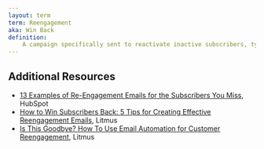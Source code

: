 ```yaml
---
layout: term
term: Reengagement
aka: Win Back
definition:
    A campaign specifically sent to reactivate inactive subscribers, typically after long periods of disinterest or no email messages going out. Important for helping to keep your lists clean. 
---
```


## Additional Resources

- [13 Examples of Re-Engagement Emails for the Subscribers You Miss](https://blog.hubspot.com/marketing/10-examples-of-effective-re-engagement-emails), HubSpot
- [How to Win Subscribers Back: 5 Tips for Creating Effective Reengagement Emails](https://www.litmus.com/blog/5-tips-for-creating-effective-re-engagement-emails/), Litmus
- [Is This Goodbye? How To Use Email Automation for Customer Reengagement](https://www.litmus.com/blog/reengagement-winback-emails/), Litmus